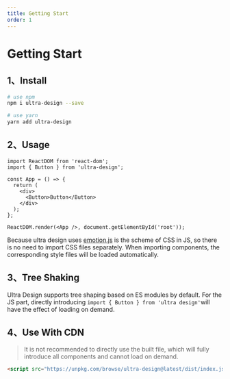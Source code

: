 ```yaml
---
title: Getting Start
order: 1
---
```


# Getting Start

## 1、Install

```bash
# use npm
npm i ultra-design --save
```

```bash
# use yarn
yarn add ultra-design
```

## 2、Usage

```tsx | pure
import ReactDOM from 'react-dom';
import { Button } from 'ultra-design';

const App = () => {
  return (
    <div>
      <Button>Button</Button>
    </div>
  );
};

ReactDOM.render(<App />, document.getElementById('root'));
```

Because ultra design uses [emotion.js](https://emotion.sh/docs/@emotion/react) is the scheme of CSS in JS, so there is no need to import CSS files separately. When importing components, the corresponding style files will be loaded automatically.

## 3、Tree Shaking

Ultra Design supports tree shaping based on ES modules by default. For the JS part, directly introducing `import { Button } from 'ultra design'`will have the effect of loading on demand.

## 4、Use With CDN

> It is not recommended to directly use the built file, which will fully introduce all components and cannot load on demand.

```html
<script src="https://unpkg.com/browse/ultra-design@latest/dist/index.js"></script>
```
